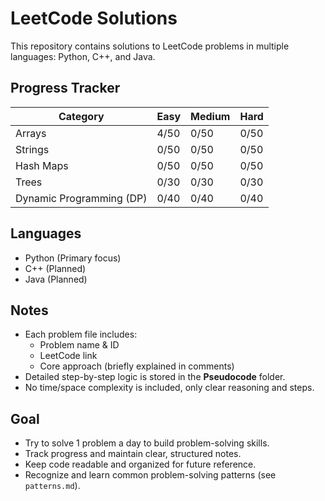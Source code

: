 # LeetCode Solutions

This repository contains solutions to LeetCode problems in multiple languages: Python, C++, and Java.

## Progress Tracker
| Category                | Easy   | Medium | Hard |
|-------------------------|--------|--------|------|
| Arrays                  |  4/50  |  0/50  | 0/50 |
| Strings                 |  0/50  |  0/50  | 0/50 |
| Hash Maps               |  0/50  |  0/50  | 0/50 |
| Trees                   |  0/30  |  0/30  | 0/30 |
| Dynamic Programming (DP)|  0/40  |  0/40  | 0/40 |

## Languages
- Python  (Primary focus)
- C++ (Planned)
- Java  (Planned)

## Notes
- Each problem file includes:
  - Problem name & ID
  - LeetCode link
  - Core approach (briefly explained in comments)
- Detailed step-by-step logic is stored in the **Pseudocode** folder.
- No time/space complexity is included, only clear reasoning and steps.

## Goal
- Try to solve 1 problem a day to build problem-solving skills.
- Track progress and maintain clear, structured notes.
- Keep code readable and organized for future reference.
- Recognize and learn common problem-solving patterns (see `patterns.md`).
